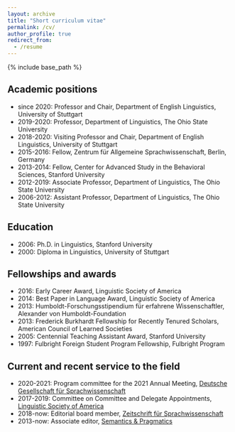 ```yaml
---
layout: archive
title: "Short curriculum vitae"
permalink: /cv/
author_profile: true
redirect_from:
  - /resume
---
```


{% include base_path %}

## Academic positions

* since 2020: Professor and Chair, Department of English Linguistics, University of Stuttgart
* 2019-2020: Professor, Department of Linguistics, The Ohio State University
* 2018-2020: Visiting Professor and Chair, Department of English Linguistics, University of Stuttgart
* 2015-2016: Fellow, Zentrum für Allgemeine Sprachwissenschaft, Berlin, Germany
* 2013-2014: Fellow, Center for Advanced Study in the Behavioral Sciences, Stanford University
* 2012-2019: Associate Professor, Department of Linguistics, The Ohio State University
* 2006-2012: Assistant Professor, Department of Linguistics, The Ohio State University

## Education

* 2006: Ph.D. in Linguistics, Stanford University
* 2000: Diploma in Linguistics, University of Stuttgart

## Fellowships and awards

* 2016: Early Career Award, Linguistic Society of America
* 2014: Best Paper in Language Award, Linguistic Society of America
* 2013: Humboldt-Forschungsstipendium für erfahrene Wissenschaftler, Alexander von Humboldt-Foundation
* 2013: Frederick Burkhardt Fellowship for Recently Tenured Scholars, American Council of Learned Societies
* 2005: Centennial Teaching Assistant Award, Stanford University
* 1997: Fulbright Foreign Student Program Fellowship, Fulbright Program
  
## Current and recent service to the field

* 2020-2021: Program committee for the 2021 Annual Meeting, [Deutsche Gesellschaft für Sprachwissenschaft](https://dgfs.de/de/)
* 2017-2019: Committee on Committee and Delegate Appointments, [Linguistic Society of America](https://lsadc.org)
* 2018-now: Editorial board member, [Zeitschrift für Sprachwissenschaft](https://dgfs.de/de/inhalt/zeitschrift-zs.html)
* 2013-now: Associate editor, [Semantics & Pragmatics](https://semprag.org)


